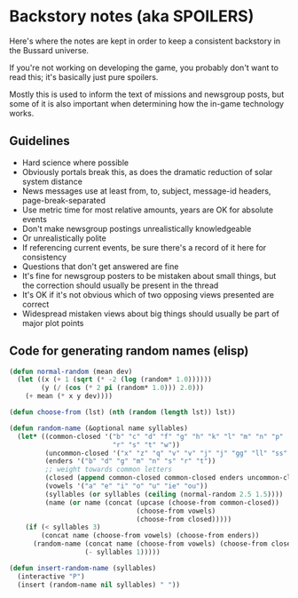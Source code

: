 # Backstory notes (aka SPOILERS)

Here's where the notes are kept in order to keep a consistent
backstory in the Bussard universe.

If you're not working on developing the game, you probably don't want
to read this; it's basically just pure spoilers.

Mostly this is used to inform the text of missions and newsgroup
posts, but some of it is also important when determining how the
in-game technology works.

## Guidelines

* Hard science where possible
 * Obviously portals break this, as does the dramatic reduction of solar system distance
* News messages use at least from, to, subject, message-id headers, page-break-separated
* Use metric time for most relative amounts, years are OK for absolute events
* Don't make newsgroup postings unrealistically knowledgeable
* Or unrealistically polite
* If referencing current events, be sure there's a record of it here
  for consistency
* Questions that don't get answered are fine
* It's fine for newsgroup posters to be mistaken about small things,
  but the correction should usually be present in the thread
 * It's OK if it's not obvious which of two opposing views presented are correct
* Widespread mistaken views about big things should usually be part of major plot points

## Code for generating random names (elisp)

```lisp
(defun normal-random (mean dev)
  (let ((x (+ 1 (sqrt (* -2 (log (random* 1.0))))))
        (y (/ (cos (* 2 pi (random* 1.0))) 2.0)))
    (+ mean (* x y dev))))

(defun choose-from (lst) (nth (random (length lst)) lst))

(defun random-name (&optional name syllables)
  (let* ((common-closed '("b" "c" "d" "f" "g" "h" "k" "l" "m" "n" "p"
                          "r" "s" "t" "w"))
         (uncommon-closed '("x" "z" "q" "v" "v" "j" "j" "gg" "ll" "ss" "tt"))
         (enders '("b" "d" "g" "m" "n" "s" "r" "t"))
         ;; weight towards common letters
         (closed (append common-closed common-closed enders uncommon-closed))
         (vowels '("a" "e" "i" "o" "u" "ie" "ou"))
         (syllables (or syllables (ceiling (normal-random 2.5 1.5))))
         (name (or name (concat (upcase (choose-from common-closed))
                                (choose-from vowels)
                                (choose-from closed)))))
    (if (< syllables 3)
        (concat name (choose-from vowels) (choose-from enders))
      (random-name (concat name (choose-from vowels) (choose-from closed))
                   (- syllables 1)))))

(defun insert-random-name (syllables)
  (interactive "P")
  (insert (random-name nil syllables) " "))
```
